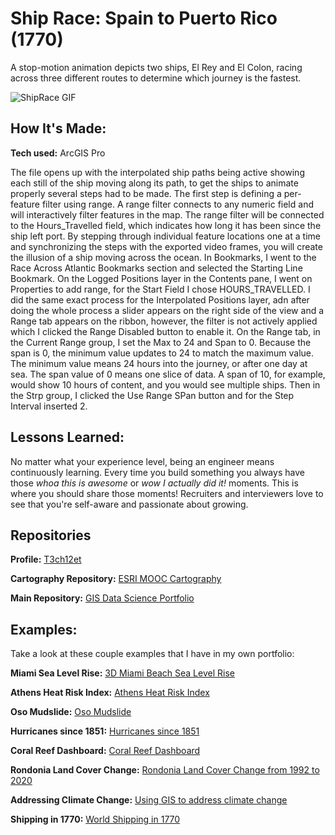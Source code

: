 # Ship Race: Spain to Puerto Rico (1770)
A stop-motion animation depicts two ships, El Rey and El Colon, racing across three different routes to determine which journey is the fastest.

<img src="./ShipRace Spain to Puerto Rico, 1770 720p.gif" img alt = "ShipRace GIF"/>

## How It's Made:

**Tech used:** ArcGIS Pro

The file opens up with the interpolated ship paths being active showing each still of the ship moving along its path, to get the ships to animate properly several steps had to be made. The first step is defining a per-feature filter using range. A range filter connects to any numeric field and will interactively filter features in the map. The range filter will be connected to the Hours_Travelled field, which indicates how long it has been since the ship left port. By stepping through individual feature locations one at a time and synchronizing the steps with the exported video frames, you will create the illusion of a ship moving across the ocean. In Bookmarks, I went to the Race Across Atlantic Bookmarks section and selected the Starting Line Bookmark. On the Logged Positions layer in the Contents pane, I went on Properties to add range, for the Start Field I chose HOURS_TRAVELLED. I did the same exact process for the Interpolated Positions layer, adn after doing the whole process a slider appears on the right side of the view and a Range tab appears on the ribbon, however, the filter is not actively applied which I clicked the Range Disabled button to enable it. On the Range tab, in the Current Range group, I set the Max to 24 and Span to 0. Because the span is 0, the minimum value updates to 24 to match the maximum value. The minimum value means 24 hours into the journey, or after one day at sea. The span value of 0 means one slice of data. A span of 10, for example, would show 10 hours of content, and you would see multiple ships. Then in the Strp group, I clicked the Use Range SPan button and for the Step Interval inserted 2.




## Lessons Learned:

No matter what your experience level, being an engineer means continuously learning. Every time you build something you always have those *whoa this is awesome* or *wow I actually did it!* moments. This is where you should share those moments! Recruiters and interviewers love to see that you're self-aware and passionate about growing.

## Repositories
**Profile:** [T3ch12et](https://github.com/T3ch12et)

**Cartography Repository:** [ESRI MOOC Cartography](https://github.com/T3ch12et/GIS-Data-Science-Portfolio/tree/main/ESRI-MOOC-Cartography)

**Main Repository:** [GIS Data Science Portfolio](https://github.com/T3ch12et/GIS-Data-Science-Portfolio)

## Examples:
Take a look at these couple examples that I have in my own portfolio:

**Miami Sea Level Rise:** [3D Miami Beach Sea Level Rise](https://github.com/T3ch12et/GIS-Data-Science-Portfolio/tree/main/ESRI-MOOC-GIS-for-Climate-Action/3D-Miami-Beach-Sea-Level-Rise)

**Athens Heat Risk Index:** [Athens Heat Risk Index](https://github.com/T3ch12et/GIS-Data-Science-Portfolio/tree/main/ESRI-MOOC-GIS-for-Climate-Action/Athens-Heat-Risk-Index)

**Oso Mudslide:** [Oso Mudslide](https://github.com/T3ch12et/GIS-Data-Science-Portfolio/tree/main/ESRI-MOOC-Cartography/Oso-Mudslide)

**Hurricanes since 1851:** [Hurricanes since 1851](https://github.com/T3ch12et/GIS-Data-Science-Portfolio/tree/main/ESRI-MOOC-Cartography/Hurricanes-since-1851) 

**Coral Reef Dashboard:** [Coral Reef Dashboard](https://github.com/T3ch12et/GIS-Data-Science-Portfolio/tree/main/ESRI-MOOC-GIS-for-Climate-Action/Coral-Reef-Dashboard)

**Rondonia Land Cover Change:** [Rondonia Land Cover Change from 1992 to 2020](https://github.com/T3ch12et/GIS-Data-Science-Portfolio/tree/main/ESRI-MOOC-GIS-for-Climate-Action/Rondonia-Land-Cover-Change)

**Addressing Climate Change:** [Using GIS to address climate change](https://github.com/T3ch12et/GIS-Data-Science-Portfolio/blob/main/ESRI-MOOC-GIS-for-Climate-Action/Addressing-Climate-Change/README.md)

**Shipping in 1770:** [World Shipping in 1770](https://github.com/T3ch12et/GIS-Data-Science-Portfolio/tree/main/ESRI-MOOC-Cartography/Shipping-in-1770)

